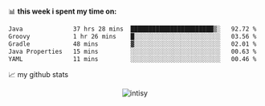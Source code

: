📊 **this week i spent my time on:**
<!--START_SECTION:waka-->

```txt
Java              37 hrs 28 mins  ███████████████████████▒░   92.72 %
Groovy            1 hr 26 mins    █░░░░░░░░░░░░░░░░░░░░░░░░   03.56 %
Gradle            48 mins         ▓░░░░░░░░░░░░░░░░░░░░░░░░   02.01 %
Java Properties   15 mins         ░░░░░░░░░░░░░░░░░░░░░░░░░   00.63 %
YAML              11 mins         ░░░░░░░░░░░░░░░░░░░░░░░░░   00.46 %
```

<!--END_SECTION:waka-->


📈 my github stats

<p align="center"> <img src="https://github-readme-stats.vercel.app/api?username=intisy&show_icons=true&theme=gotham" alt="intisy" />




